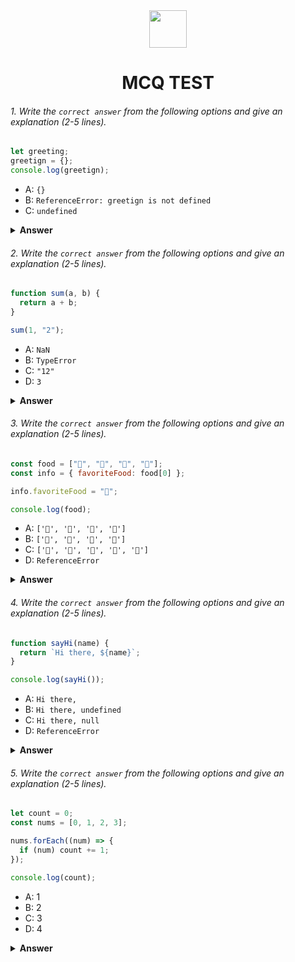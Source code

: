 <div align="center">
  <img height="60" src="https://edurev.gumlet.io/AllImages/original/ApplicationImages/CourseImages/944e5d47-8c55-4a89-91e5-22ab5f2798fc_CI.png">
  <h1>MCQ TEST</h1>
</div>

###### 1. Write the `correct answer` from the following options and give an explanation (2-5 lines).

```javascript
let greeting;
greetign = {};
console.log(greetign);
```

- A: `{}`
- B: `ReferenceError: greetign is not defined`
- C: `undefined`

<details><summary><b>Answer</b></summary>
<p>

#### Answer: The correct answer B: ReferenceError: greetign is not defined.
#### In the provided code, there's a typo in the variable name. the code declared the variable as "greeting" (with two 't's), but then you attempted to assign an empty object to "greetign" (with one 't'). Since "greetign" is not defined anywhere in the code, it will result in a ReferenceError.

<i>Write your explanation here</i>

</p>
</details>

###### 2. Write the `correct answer` from the following options and give an explanation (2-5 lines).

```javascript
function sum(a, b) {
  return a + b;
}

sum(1, "2");
```

- A: `NaN`
- B: `TypeError`
- C: `"12"`
- D: `3`

<details><summary><b>Answer</b></summary>
<p>

#### Answer: The correct answer is D: 3.

#### In JavaScript, when you use the + operator with a string and a number, JavaScript will attempt to perform type coercion and convert the string to a number if possible. In this case, "2" can be coerced to the number 2, so the addition of 1 and 2 results in 3.

<i>Write your explanation here</i>

</p>
</details>

###### 3. Write the `correct answer` from the following options and give an explanation (2-5 lines).

```javascript
const food = ["🍕", "🍫", "🥑", "🍔"];
const info = { favoriteFood: food[0] };

info.favoriteFood = "🍝";

console.log(food);
```

- A: `['🍕', '🍫', '🥑', '🍔']`
- B: `['🍝', '🍫', '🥑', '🍔']`
- C: `['🍝', '🍕', '🍫', '🥑', '🍔']`
- D: `ReferenceError`

<details><summary><b>Answer</b></summary>
<p>

#### Answer: The correct answer is A: ['🍕', '🍫', '🥑', '🍔'].

##### In the provided code, the info.favoriteFood property is assigned the value "🍝", but this assignment does not affect the original food array. The food array remains unchanged, so it still contains the original elements ['🍕', '🍫', '🥑', '🍔'].

<i>Write your explanation here</i>

</p>
</details>

###### 4. Write the `correct answer` from the following options and give an explanation (2-5 lines).

```javascript
function sayHi(name) {
  return `Hi there, ${name}`;
}

console.log(sayHi());
```

- A: `Hi there,`
- B: `Hi there, undefined`
- C: `Hi there, null`
- D: `ReferenceError`

<details><summary><b>Answer</b></summary>
<p>

#### Answer: The correct answer is B: Hi there, undefined.

#### In the provided code, the sayHi function expects a name parameter, but when you call sayHi() without providing an argument, JavaScript assigns the value undefined to the name parameter. Therefore, the function returns "Hi there, undefined".

<i>Write your explanation here</i>

</p>
</details>

###### 5. Write the `correct answer` from the following options and give an explanation (2-5 lines).

```javascript
let count = 0;
const nums = [0, 1, 2, 3];

nums.forEach((num) => {
  if (num) count += 1;
});

console.log(count);
```

- A: 1
- B: 2
- C: 3
- D: 4

<details><summary><b>Answer</b></summary>
<p>

#### Answer: The correct answer is C: 3.

##### In this code, the forEach method iterates over the elements in the nums array. Inside the callback function, it checks if num is a truthy value (i.e., not equal to 0). For each truthy value encountered (1, 2, and 3), it increments the count variable by 1. As a result, count becomes 3 after the loop, and when you log it to the console, you will see 3 as the output.






<i>Write your explanation here</i>

</p>
</details>